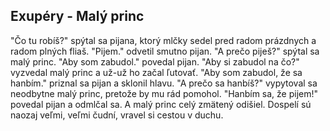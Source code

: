 ## Exupéry - Malý princ

"Čo tu robíš?" spýtal sa pijana, ktorý mlčky sedel pred radom prázdnych a radom plných fliaš.
"Pijem." odvetil smutno pijan.
"A prečo piješ?" spýtal sa malý princ.
"Aby som zabudol." povedal pijan.
"Aby si zabudol na čo?" vyzvedal malý princ a už-už ho začal ľutovať.
"Aby som zabudol, že sa hanbím." priznal sa pijan a sklonil hlavu.
"A prečo sa hanbíš?" vypytoval sa neodbytne malý princ, pretože by mu rád pomohol.
"Hanbím sa, že pijem!" povedal pijan a odmlčal sa.
A malý princ celý zmätený odišiel.
Dospelí sú naozaj veľmi, veľmi čudní, vravel si cestou v duchu.
